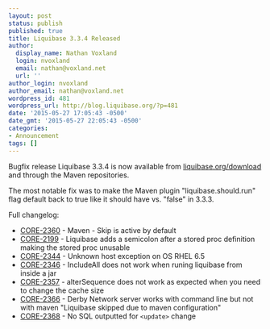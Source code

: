 ```yaml
---
layout: post
status: publish
published: true
title: Liquibase 3.3.4 Released
author:
  display_name: Nathan Voxland
  login: nvoxland
  email: nathan@voxland.net
  url: ''
author_login: nvoxland
author_email: nathan@voxland.net
wordpress_id: 481
wordpress_url: http://blog.liquibase.org/?p=481
date: '2015-05-27 17:05:43 -0500'
date_gmt: '2015-05-27 22:05:43 -0500'
categories:
- Announcement
tags: []
---
```



Bugfix release Liquibase 3.3.4 is now available from <a title="liquibase.org/download" href="http://liquibase.org/download">liquibase.org/download</a> and through the Maven repositories.


The most notable fix was to make the Maven plugin "liquibase.should.run" flag default back to true like it should have vs. "false" in 3.3.3.


Full changelog:


- <a href="https://liquibase.jira.com/browse/CORE-2360">CORE-2360</a> - Maven - Skip is active by default
- <a href="https://liquibase.jira.com/browse/CORE-2199">CORE-2199</a> - Liquibase adds a semicolon after a stored proc definition making the stored proc unusable
- <a href="https://liquibase.jira.com/browse/CORE-2344">CORE-2344</a> - Unknown host exception on OS RHEL 6.5
- <a href="https://liquibase.jira.com/browse/CORE-2346">CORE-2346</a> - IncludeAll does not work when runing liquibase from inside a jar
- <a href="https://liquibase.jira.com/browse/CORE-2357">CORE-2357</a> - alterSequence does not work as expected when you need to change the cache size
- <a href="https://liquibase.jira.com/browse/CORE-2366">CORE-2366</a> - Derby Network server works with command line but not with maven "Liquibase skipped due to maven configuration"
- <a href="https://liquibase.jira.com/browse/CORE-2368">CORE-2368</a> - No SQL outputted for `<update>` change




